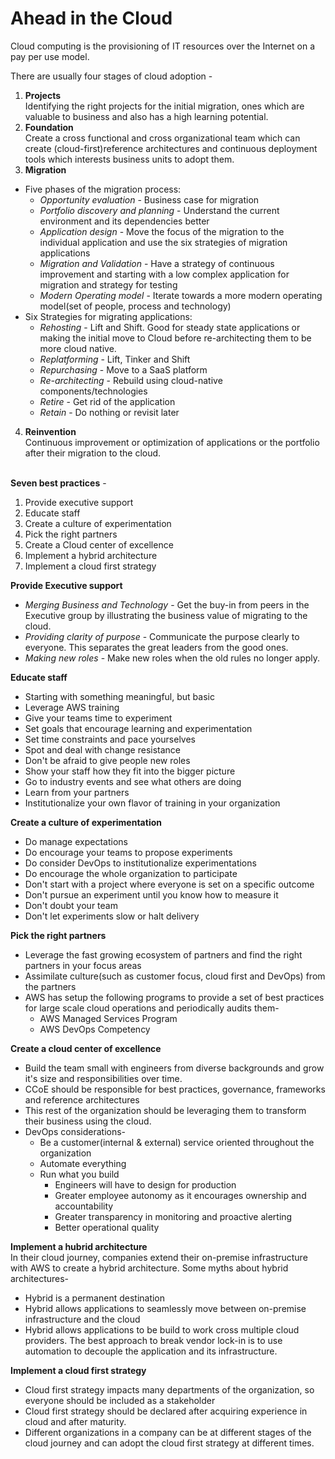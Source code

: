 # Ahead in the Cloud

Cloud computing is the provisioning of IT resources over the Internet on a pay per use model. 

There are usually four stages of cloud adoption -
1. **Projects**<br>
Identifying the right projects for the initial migration, ones which are valuable to business and also has a high learning potential.
2. **Foundation**<br>
Create a cross functional and cross organizational team which can create (cloud-first)reference architectures and continuous deployment tools which interests business units to adopt them.
3. **Migration**
- Five phases of the migration process:<br>
    - *Opportunity evaluation* - Business case for migration
    - *Portfolio discovery and planning* - Understand the current environment and its dependencies better
    - *Application design* - Move the focus of the migration to the individual application and use the six strategies of migration applications
    - *Migration and Validation* - Have a strategy of continuous improvement and starting with a low complex application for migration and strategy for testing
    - *Modern Operating model* - Iterate towards a more modern operating model(set of people, process and technology)
- Six Strategies for migrating applications:
    - *Rehosting* - Lift and Shift. Good for steady state applications or making the initial move to Cloud before re-architecting them to be more cloud native.
    - *Replatforming* - Lift, Tinker and Shift
    - *Repurchasing* - Move to a SaaS platform
    - *Re-architecting* - Rebuild using cloud-native components/technologies
    - *Retire* - Get rid of the application
    - *Retain* - Do nothing or revisit later

4. **Reinvention**<br>
Continuous improvement or optimization of applications or the portfolio after their migration to the cloud.<br><br>

**Seven best practices** -
1. Provide executive support
2. Educate staff
3. Create a culture of experimentation
4. Pick the right partners
5. Create a Cloud center of excellence
6. Implement a hybrid architecture
7. Implement a cloud first strategy

**Provide Executive support**<br>
- *Merging Business and Technology* - Get the buy-in from peers in the Executive group by illustrating the business value of migrating to the cloud.
- *Providing clarity of purpose* - Communicate the purpose clearly to everyone. This separates the great leaders from the good ones.
- *Making new roles* - Make new roles when the old rules no longer apply.

**Educate staff**<br>
- Starting with something meaningful, but basic
- Leverage AWS training
- Give your teams time to experiment
- Set goals that encourage learning and experimentation
- Set time constraints and pace yourselves
- Spot and deal with change resistance
- Don't be afraid to give people new roles
- Show your staff how they fit into the bigger picture
- Go to industry events and see what others are doing
- Learn from your partners
- Institutionalize your own flavor of training in your organization

**Create a culture of experimentation**<br>
- Do manage expectations
- Do encourage your teams to propose experiments
- Do consider DevOps to institutionalize experimentations
- Do encourage the whole organization to participate
- Don't start with a project where everyone is set on a specific outcome
- Don't pursue an experiment until you know how to measure it
- Don't doubt your team
- Don't let experiments slow or halt delivery

**Pick the right partners**<br>
- Leverage the fast growing ecosystem of partners and find the right partners in your focus areas
- Assimilate culture(such as customer focus, cloud first and DevOps) from the partners
- AWS has setup the following programs to provide a set of best practices for large scale cloud operations and periodically audits them-
    - AWS Managed Services Program
    - AWS DevOps Competency

**Create a cloud center of excellence**<br>
- Build the team small with engineers from diverse backgrounds and grow it's size and responsibilities over time.
- CCoE should be responsible for best practices, governance, frameworks and reference architectures
- This rest of the organization should be leveraging them to transform their business using the cloud.
- DevOps considerations-
    - Be a customer(internal & external) service oriented throughout the organization
    - Automate everything
    - Run what you build
        - Engineers will have to design for production
        - Greater employee autonomy as it encourages ownership and accountability
        - Greater transparency in monitoring and proactive alerting
        - Better operational quality

**Implement a hubrid architecture**<br>
In their cloud journey, companies extend their on-premise infrastructure with AWS to create a hybrid architecture. Some myths about hybrid architectures-
- Hybrid is a permanent destination
- Hybrid allows applications to seamlessly move between on-premise infrastructure and the cloud
- Hybrid allows applications to be build to work cross multiple cloud providers. The best approach to break vendor lock-in is to use automation to decouple the application and its infrastructure.

**Implement a cloud first strategy**<br>
- Cloud first strategy impacts many departments of the organization, so everyone should be included as a stakeholder
- Cloud first strategy should be declared after acquiring experience in cloud and after maturity.
- Different organizations in a company can be at different stages of the cloud journey and can adopt the cloud first strategy at different times.





